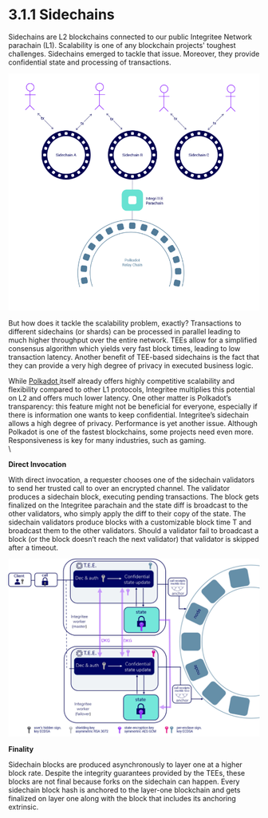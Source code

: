 # 3.1.1 Sidechains

Sidechains are L2 blockchains connected to our public Integritee Network parachain (L1). Scalability is one of any blockchain projects' toughest challenges. Sidechains emerged to tackle that issue. Moreover, they provide confidential state and processing of transactions.

![](<../../.gitbook/assets/image-20220804-133839 (1).png>)

But how does it tackle the scalability problem, exactly? Transactions to different sidechains (or shards) can be processed in parallel leading to much higher throughput over the entire network. TEEs allow for a simplified consensus algorithm which yields very fast block times, leading to low transaction latency. Another benefit of TEE-based sidechains is the fact that they can provide a very high degree of privacy in executed business logic.

While [Polkadot ](https://polkadot.network/)itself already offers highly competitive scalability and flexibility compared to other L1 protocols, Integritee multiplies this potential on L2 and offers much lower latency. One other matter is Polkadot’s transparency: this feature might not be beneficial for everyone, especially if there is information one wants to keep confidential. Integritee’s sidechain allows a high degree of privacy. Performance is yet another issue. Although Polkadot is one of the fastest blockchains, some projects need even more. Responsiveness is key for many industries, such as gaming.\
\


**Direct Invocation**

With direct invocation, a requester chooses one of the sidechain validators to send her trusted call to over an encrypted channel. The validator produces a sidechain block, executing pending transactions. The block gets finalized on the Integritee parachain and the state diff is broadcast to the other validators, who simply apply the diff to their copy of the state. The sidechain validators produce blocks with a customizable block time T and broadcast them to the other validators. Should a validator fail to broadcast a block (or the block doesn’t reach the next validator) that validator is skipped after a timeout.

![](<../../.gitbook/assets/3.1 (2).jpg>)

**Finality**

Sidechain blocks are produced asynchronously to layer one at a higher block rate. Despite the integrity guarantees provided by the TEEs, these blocks are not final because forks on the sidechain can happen. Every sidechain block hash is anchored to the layer-one blockchain and gets finalized on layer one along with the block that includes its anchoring extrinsic.

